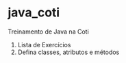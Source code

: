 # java_coti
Treinamento de Java na Coti

1. Lista de Exercícios
2. Defina classes, atributos e métodos
